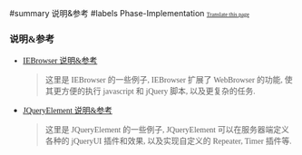 ﻿#summary 说明&参考
#labels Phase-Implementation
<font face='microsoft yahei'>
<font size='1'><a href='http://www.microsofttranslator.com/bv.aspx?from=&to=en&a=http://code.google.com/p/zsharedcode/wiki/AnalysisNSampleDoc'>Translate this page</a></font>

<h3>说明&参考</h3>
<ul><li><a href='IEBrowserDoc.md'>IEBrowser 说明&amp;参考</a>
<blockquote>这里是 IEBrowser 的一些例子, IEBrowser 扩展了 WebBrowser 的功能, 使其更方便的执行 javascript 和 jQuery 脚本, 以及更复杂的任务.<br>
</blockquote></li><li><a href='JQueryElementDoc.md'>JQueryElement 说明&amp;参考</a>
<blockquote>这里是 JQueryElement 的一些例子, JQueryElement 可以在服务器端定义各种的 jQueryUI 插件和效果, 以及实现自定义的 Repeater, Timer 插件等.<br>
</font>